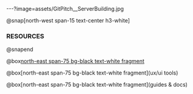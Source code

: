 ---?image=assets/GitPitch__ServerBuilding.jpg

@snap[north-west span-15 text-center h3-white]
### RESOURCES
@snapend

@box[north-east span-75 bg-black text-white fragment](libraries)<br>

@box[north-east span-75 bg-black text-white fragment](ux/ui tools)<br>

@box[north-east span-75 bg-black text-white fragment](guides & docs)<br>

